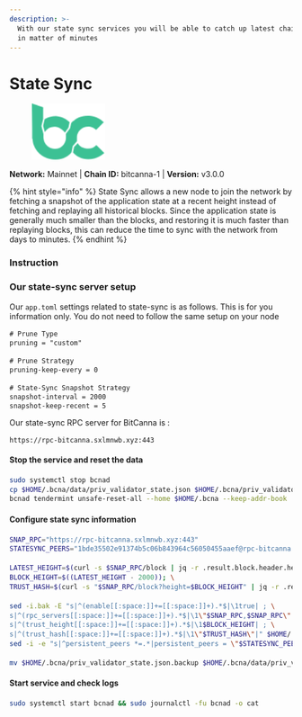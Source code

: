 ```yaml
---
description: >-
  With our state sync services you will be able to catch up latest chain block
  in matter of minutes
---
```


# State Sync

<figure><img src="../../.gitbook/assets/bitcanna.svg" height="100" weight="100" alt=""><figcaption></figcaption></figure>

**Network:** Mainnet | **Chain ID:** bitcanna-1 | **Version:** v3.0.0

{% hint style="info" %}
State Sync allows a new node to join the network by fetching a snapshot of the application state at a recent height instead of fetching and replaying all historical blocks. Since the application state is generally much smaller than the blocks, and restoring it is much faster than replaying blocks, this can reduce the time to sync with the network from days to minutes.
{% endhint %}

### Instruction

### **Our state-sync server setup**
Our `app.toml` settings related to state-sync is as follows. This is for you information only. You do not need to follow the same setup on your node

```
# Prune Type
pruning = "custom"

# Prune Strategy
pruning-keep-every = 0

# State-Sync Snapshot Strategy
snapshot-interval = 2000
snapshot-keep-recent = 5
```

Our state-sync RPC server for BitCanna is :
```
https://rpc-bitcanna.sxlmnwb.xyz:443
```

#### **Stop the service and reset the data**

```bash
sudo systemctl stop bcnad
cp $HOME/.bcna/data/priv_validator_state.json $HOME/.bcna/priv_validator_state.json.backup
bcnad tendermint unsafe-reset-all --home $HOME/.bcna --keep-addr-book
```

#### **Configure state sync information**

```bash
SNAP_RPC="https://rpc-bitcanna.sxlmnwb.xyz:443"
STATESYNC_PEERS="1bde35502e91374b5c06b843964c56050455aaef@rpc-bitcanna.sxlmnwb.xyz:11356"

LATEST_HEIGHT=$(curl -s $SNAP_RPC/block | jq -r .result.block.header.height); \
BLOCK_HEIGHT=$((LATEST_HEIGHT - 2000)); \
TRUST_HASH=$(curl -s "$SNAP_RPC/block?height=$BLOCK_HEIGHT" | jq -r .result.block_id.hash)

sed -i.bak -E "s|^(enable[[:space:]]+=[[:space:]]+).*$|\1true| ; \
s|^(rpc_servers[[:space:]]+=[[:space:]]+).*$|\1\"$SNAP_RPC,$SNAP_RPC\"| ; \
s|^(trust_height[[:space:]]+=[[:space:]]+).*$|\1$BLOCK_HEIGHT| ; \
s|^(trust_hash[[:space:]]+=[[:space:]]+).*$|\1\"$TRUST_HASH\"|" $HOME/.bcna/config/config.toml
sed -i -e "s|^persistent_peers *=.*|persistent_peers = \"$STATESYNC_PEERS\"|" $HOME/.bcna/config/config.toml

mv $HOME/.bcna/priv_validator_state.json.backup $HOME/.bcna/data/priv_validator_state.json
```

#### **Start service and check logs**

```bash
sudo systemctl start bcnad && sudo journalctl -fu bcnad -o cat
```
